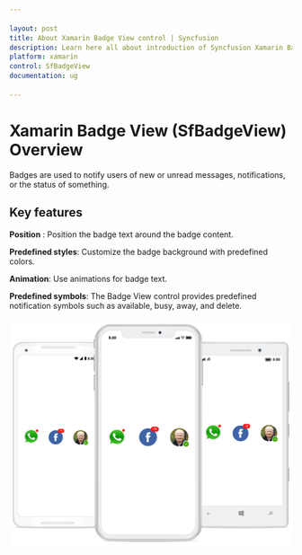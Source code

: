 ```yaml
---

layout: post
title: About Xamarin Badge View control | Syncfusion
description: Learn here all about introduction of Syncfusion Xamarin Badge View (SfBadgeView) control, its elements and more.
platform: xamarin
control: SfBadgeView
documentation: ug

---
```


# Xamarin Badge View (SfBadgeView) Overview

Badges are used to notify users of new or unread messages, notifications, or the status of something.

## Key features

**Position** : Position the badge text around the badge content.

**Predefined styles**: Customize the badge background with predefined colors.

**Animation**: Use animations for badge text.

**Predefined symbols**: The Badge View control provides predefined notification symbols such as available, busy, away, and delete.

![Xamarin badge view overview](overview_images/overview.png)